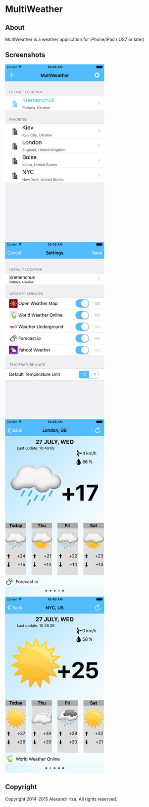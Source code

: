 MultiWeather
============

About
-----

MultiWeather is a weather application for iPhone/iPad (iOS7 or later)

Screenshots
-----------

![Main view](https://github.com/irzyxa/MultiWeather/blob/master/Screenshots/Screen_Shot_27_Jul_2016_10_45_51.png) 
![Settings view](https://github.com/irzyxa/MultiWeather/blob/master/Screenshots/Screen_Shot_27_Jul_2016_10_45_58.png)
![Forecast.io](https://github.com/irzyxa/MultiWeather/blob/master/Screenshots/Screen_Shot_27_Jul_2016_10_46_16.png) 
![World Weather Online](https://github.com/irzyxa/MultiWeather/blob/master/Screenshots/Screen_Shot_27_Jul_2016_10_46_30.png) 

Copyright
---------

Copyright 2014-2015 Alexandr Irza. All rights reserved.

